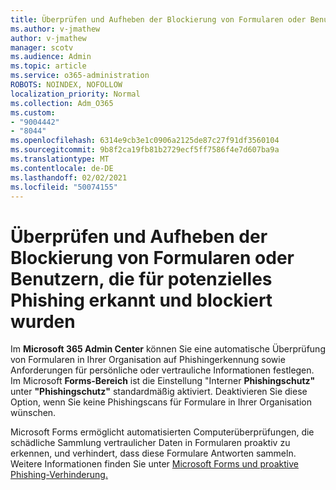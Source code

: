 ```yaml
---
title: Überprüfen und Aufheben der Blockierung von Formularen oder Benutzern, die für potenzielles Phishing erkannt und blockiert wurden
ms.author: v-jmathew
author: v-jmathew
manager: scotv
ms.audience: Admin
ms.topic: article
ms.service: o365-administration
ROBOTS: NOINDEX, NOFOLLOW
localization_priority: Normal
ms.collection: Adm_O365
ms.custom:
- "9004442"
- "8044"
ms.openlocfilehash: 6314e9cb3e1c0906a2125de87c27f91df3560104
ms.sourcegitcommit: 9b8f2ca19fb81b2729ecf5ff7586f4e7d607ba9a
ms.translationtype: MT
ms.contentlocale: de-DE
ms.lasthandoff: 02/02/2021
ms.locfileid: "50074155"
---
```

# <a name="review-and-unblock-forms-or-users-detected-and-blocked-for-potential-phishing"></a>Überprüfen und Aufheben der Blockierung von Formularen oder Benutzern, die für potenzielles Phishing erkannt und blockiert wurden

Im **Microsoft 365 Admin Center** können Sie eine automatische Überprüfung von Formularen in Ihrer Organisation auf Phishingerkennung sowie Anforderungen für persönliche oder vertrauliche Informationen festlegen. Im Microsoft **Forms-Bereich** ist die Einstellung "Interner **Phishingschutz"** unter **"Phishingschutz"** standardmäßig aktiviert. Deaktivieren Sie diese Option, wenn Sie keine Phishingscans für Formulare in Ihrer Organisation wünschen.

Microsoft Forms ermöglicht automatisierten Computerüberprüfungen, die schädliche Sammlung vertraulicher Daten in Formularen proaktiv zu erkennen, und verhindert, dass diese Formulare Antworten sammeln. Weitere Informationen finden Sie unter [Microsoft Forms und proaktive Phishing-Verhinderung.](https://support.microsoft.com/office/microsoft-forms-and-proactive-phishing-prevention-b3950a20-296d-4e8e-96f5-594ced998a90)
